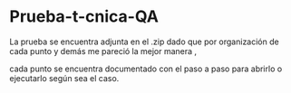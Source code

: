 # Prueba-t-cnica-QA

La prueba se encuentra adjunta en el .zip dado que por organización de cada punto y demás me pareció la mejor manera ,

cada punto se encuentra documentado con el paso a paso para abrirlo o ejecutarlo según sea el caso.
